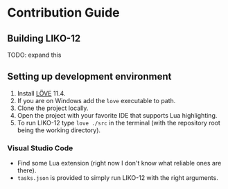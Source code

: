 
# Contribution Guide

## Building LIKO-12

TODO: expand this

## Setting up development environment

1. Install [LÖVE](https://love2d.org/wiki/Getting_Started) 11.4.
2. If you are on Windows add the `love` executable to path.
3. Clone the project locally.
4. Open the project with your favorite IDE that supports Lua highlighting.
5. To run LIKO-12 type `love ./src` in the terminal (with the repository root being the working directory).

### Visual Studio Code

- Find some Lua extension (right now I don't know what reliable ones are there).
- `tasks.json` is provided to simply run LIKO-12 with the right arguments.
